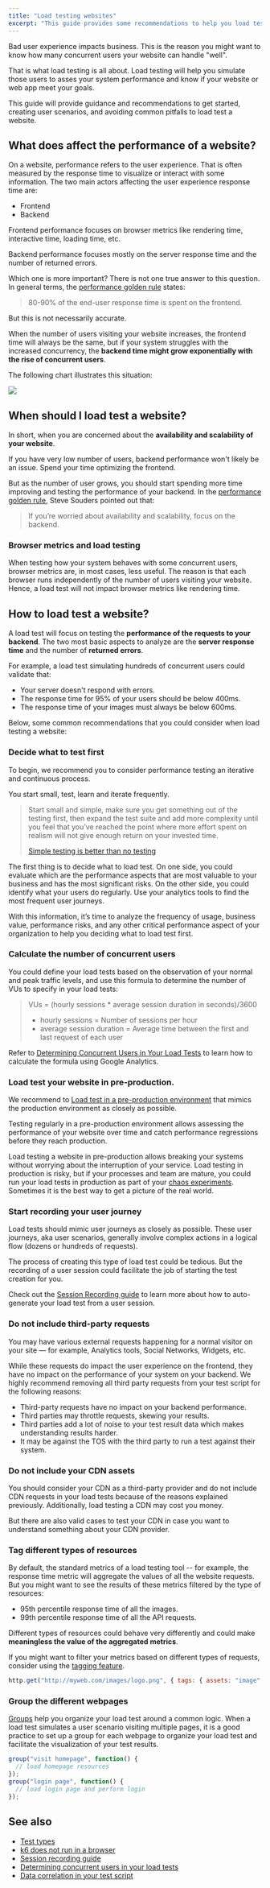 ```yaml
---
title: "Load testing websites"
excerpt: "This guide provides some recommendations to help you load testing a website or web app with k6."
---
```


Bad user experience impacts business. This is the reason you might want to know how many concurrent users your website can handle "well".

That is what load testing is all about. Load testing will help you simulate those users to asses your system performance and know if your website or web app meet your goals.

This guide will provide guidance and recommendations to get started, creating user scenarios, and avoiding common pitfalls to load test a website.

## What does affect the performance of a website?

On a website, performance refers to the user experience. That is often measured by the response time to visualize or interact with some information. The two main actors affecting the user experience response time are:

 - Frontend
 - Backend

Frontend performance focuses on browser metrics like rendering time, interactive time, loading time, etc.

Backend performance focuses mostly on the server response time and the number of returned errors.

Which one is more important? There is not one true answer to this question. In general terms, the [performance golden rule](https://www.stevesouders.com/blog/2012/02/10/the-performance-golden-rule/) states:

> 80-90% of the end-user response time is spent on the frontend.


But this is not necessarily accurate.

When the number of users visiting your website increases, the frontend time will always be the same, but if your system struggles with the increased concurrency, the **backend time might grow exponentially with the rise of concurrent users**.

The following chart illustrates this situation:

![](./Frontend-Backend-LoadTesting.png)


## When should I load test a website?

In short, when you are concerned about the **availability and scalability of your website**.

If you have very low number of users, backend performance won't likely be an issue. Spend your time optimizing the frontend.

But as the number of user grows, you should start spending more time improving and testing the performance of your backend. In the [performance golden rule](https://www.stevesouders.com/blog/2012/02/10/the-performance-golden-rule/), Steve Souders pointed out that:

> If you’re worried about availability and scalability, focus on the backend.

### Browser metrics and load testing

When testing how your system behaves with some concurrent users, browser metrics are, in most cases, less useful. The reason is that each browser runs independently of the number of users visiting your website.  Hence, a load test will not impact browser metrics like rendering time.


## How to load test a website?

A load test will focus on testing the <b>performance of the requests to your backend</b>. The two most basic aspects to analyze are the <b>server response time</b> and the number of <b>returned errors</b>.

For example, a load test simulating hundreds of concurrent users could validate that:

- Your server doesn't respond with errors.
- The response time for 95% of your users should be below 400ms.
- The response time of your images must always be below 600ms.

Below, some common recommendations that you could consider when load testing a website:

### Decide what to test first

 To begin, we recommend you to consider performance testing an iterative and continuous process.

 You start small, test, learn and iterate frequently.

> Start small and simple, make sure you get something out of the testing first, then expand the test suite and add more complexity until you feel that you’ve reached the point where more effort spent on realism will not give enough return on your invested time.
>
>
> [Simple testing is better than no testing](https://k6.io/our-beliefs#simple-testing-is-better-than-no-testing)

The first thing is to decide what to load test. On one side, you could evaluate which are the performance aspects that are most valuable to your business and has the most significant risks. On the other side, you could identify what your users do regularly. Use your analytics tools to find the most frequent user journeys.

With this information, it’s time to analyze the frequency of usage, business value, performance risks, and any other critical performance aspect of your organization to help you deciding what to load test first.

### Calculate the number of concurrent users

You could define your load tests based on the observation of your normal and peak traffic levels, and use this formula to determine the number of VUs to specify in your load tests:

> VUs = (hourly sessions \* average session duration in seconds)/3600
>
> - hourly sessions = Number of sessions per hour
> - average session duration = Average time between the first and last request of each user

Refer to [Determining Concurrent Users in Your Load Tests](https://k6.io/blog/monthly-visits-concurrent-users) to learn how to calculate the formula using Google Analytics.


### Load test your website in pre-production.

We recommend to <a href="https://k6.io/our-beliefs#load-test-in-a-pre-production-environment">Load test in a pre-production environment</a> that mimics the production environment as closely as possible.

Testing regularly in a pre-production environment allows assessing the performance of your website over time and catch performance regressions before they reach production.

Load testing a website in pre-production allows breaking your systems without worrying about the interruption of your service.  Load testing in production is risky, but if your processes and team are mature, you could run your load tests in production as part of your [chaos experiments](https://principlesofchaos.org/). Sometimes it is the best way to get a picture of the real world.


### Start recording your user journey

Load tests should mimic user journeys as closely as possible.  These user journeys, aka user scenarios, generally involve complex actions in a logical flow (dozens or hundreds of requests).

The process of creating this type of load test could be tedious. But the recording of a user session could facilitate the job of starting the test creation for you.

Check out the [Session Recording guide](/using-k6/session-recording-har-support) to learn more about how to auto-generate your load test from a user session.


### Do not include third-party requests

You may have various external requests happening for a normal visitor on your site — for example, Analytics tools, Social Networks, Widgets, etc.

While these requests do impact the user experience on the frontend, they have no impact on the performance of your system on your backend. We highly recommend removing all third party requests from your test script for the following reasons:
- Third-party requests have no impact on your backend performance.
- Third parties may throttle requests, skewing your results.
- Third parties add a lot of noise to your test result data which makes understanding results harder.
- It may be against the TOS with the third party to run a test against their system.


### Do not include your CDN assets

You should consider your CDN as a third-party provider and do not include CDN requests in your load tests because of the reasons explained previously. Additionally, load testing a CDN may cost you money.

But there are also valid cases to test your CDN in case you want to understand something about your CDN provider.


### Tag different types of resources

By default, the standard metrics of a load testing tool -- for example, the response time metric will aggregate the values of all the website requests. But you might want to see the results of these metrics filtered by the type of resources:

- 95th percentile response time of all the images.
- 99th percentile response time of all the API requests.

Different types of resources could behave very differently and could make <b>meaningless the value of the aggregated metrics</b>.


If you might want to filter your metrics based on different types of requests, consider using the [tagging feature](/using-k6/tags-and-groups#tags).


<div class="code-group" data-props='{"labels": []}'>

```javascript
http.get("http://myweb.com/images/logo.png", { tags: { assets: "image" } });
```

</div>


### Group the different webpages

[Groups](/using-k6/tags-and-groups#groups) help you organize your load test around a common logic.
When a load test simulates a user scenario visiting multiple pages, it is a good practice to set up a group for each webpage to organize your load test and facilitate the visualization of your test results.

<div class="code-group" data-props='{"labels": []}'>

```javascript
group("visit homepage", function() {
  // load homepage resources
});
group("login page", function() {
  // load login page and perform login
});
```

</div>



## See also

- [Test types](/test-types/introduction)
- [k6 does not run in a browser](#what-k6-does-not)
- [Session recording guide](/using-k6/session-recording-har-support)
- [Determining concurrent users in your load tests](https://k6.io/blog/monthly-visits-concurrent-users)
- [Data correlation in your test script](/examples/correlation-and-dynamic-data)
